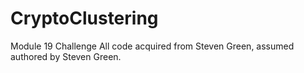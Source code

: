 # CryptoClustering
Module 19 Challenge
All code acquired from Steven Green, assumed authored by Steven Green.

